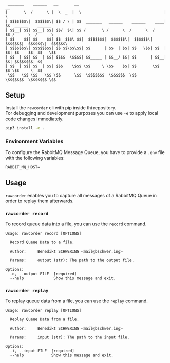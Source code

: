 ```
 _______    ______   __       __                                      __                     
|       \  /      \ |  \  _  |  \                                    |  \                    
| $$$$$$$\|  $$$$$$\| $$ / \ | $$  _______   ______    ______    ____| $$  ______    ______  
| $$__| $$| $$__| $$| $$/  $\| $$ /       \ /      \  /      \  /      $$ /      \  /      \ 
| $$    $$| $$    $$| $$  $$$\ $$|  $$$$$$$|  $$$$$$\|  $$$$$$\|  $$$$$$$|  $$$$$$\|  $$$$$$\
| $$$$$$$\| $$$$$$$$| $$ $$\$$\$$| $$      | $$  | $$| $$   \$$| $$  | $$| $$    $$| $$   \$$
| $$  | $$| $$  | $$| $$$$  \$$$$| $$_____ | $$__/ $$| $$      | $$__| $$| $$$$$$$$| $$      
| $$  | $$| $$  | $$| $$$    \$$$ \$$     \ \$$    $$| $$       \$$    $$ \$$     \| $$      
 \$$   \$$ \$$   \$$ \$$      \$$  \$$$$$$$  \$$$$$$  \$$        \$$$$$$$  \$$$$$$$ \$$      
```

## Setup
Install the `rawcorder` cli with pip inside thi repository.\
For debugging and development purposes you can use `-e` to apply local code changes immediately.
```bash
pip3 install -e .
```

### Environment Variables
To configure the RabbitMQ Message Queue, you have to provide a `.env` file with the following variables:
```
RABBIT_MQ_HOST=
```

## Usage
`rawcorder` enables you to capture all messages of a RabbitMQ Queue in order to replay them afterwards.

### `rawcorder record`
To record queue data into a file, you can use the `record` command.
```
Usage: rawcorder record [OPTIONS]

  Record Queue Data to a file.

  Author:     Benedikt SCHWERING <mail@bschwer.ing>

  Params:     output (str): The path to the output file.

Options:
  -o, --output FILE  [required]
  --help             Show this message and exit.
```

### `rawcorder replay`
To replay queue data from a file, you can use the `replay` command.
```
Usage: rawcorder replay [OPTIONS]

  Replay Queue Data from a file.

  Author:     Benedikt SCHWERING <mail@bschwer.ing>

  Params:     input (str): The path to the input file.

Options:
  -i, --input FILE  [required]
  --help            Show this message and exit.
```
